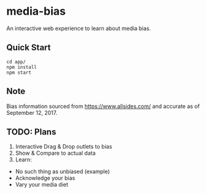 # media-bias

An interactive web experience to learn about media bias.

## Quick Start

```
cd app/
npm install
npm start
```

## Note

Bias information sourced from https://www.allsides.com/ and accurate
as of September 12, 2017.

## TODO: Plans

1. Interactive Drag & Drop outlets to bias
2. Show & Compare to actual data
3. Learn:
  * No such thing as unbiased (example)
  * Acknowledge your bias
  * Vary your media diet
